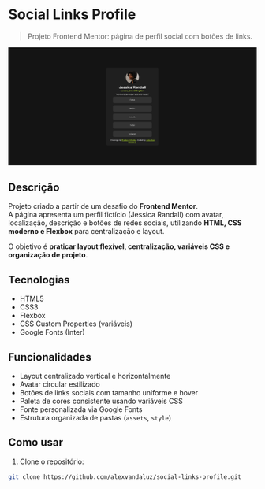 # Social Links Profile

> Projeto Frontend Mentor: página de perfil social com botões de links.

![Preview do Projeto](./assets/images/screenshot.png) 

## Descrição

Projeto criado a partir de um desafio do **Frontend Mentor**.  
A página apresenta um perfil fictício (Jessica Randall) com avatar, localização, descrição e botões de redes sociais, utilizando **HTML, CSS moderno e Flexbox** para centralização e layout.

O objetivo é **praticar layout flexível, centralização, variáveis CSS e organização de projeto**.

## Tecnologias

- HTML5  
- CSS3  
- Flexbox  
- CSS Custom Properties (variáveis)  
- Google Fonts (Inter)  

## Funcionalidades

- Layout centralizado vertical e horizontalmente  
- Avatar circular estilizado  
- Botões de links sociais com tamanho uniforme e hover  
- Paleta de cores consistente usando variáveis CSS  
- Fonte personalizada via Google Fonts  
- Estrutura organizada de pastas (`assets`, `style`)

## Como usar

1. Clone o repositório:  
```bash
git clone https://github.com/alexvandaluz/social-links-profile.git

